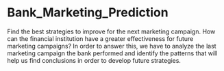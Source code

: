 # Bank_Marketing_Prediction
Find the best strategies to improve for the next marketing campaign. How can the financial institution have a greater effectiveness for future marketing campaigns? In order to answer this, we have to analyze the last marketing campaign the bank performed and identify the patterns that will help us find conclusions in order to develop future strategies.
